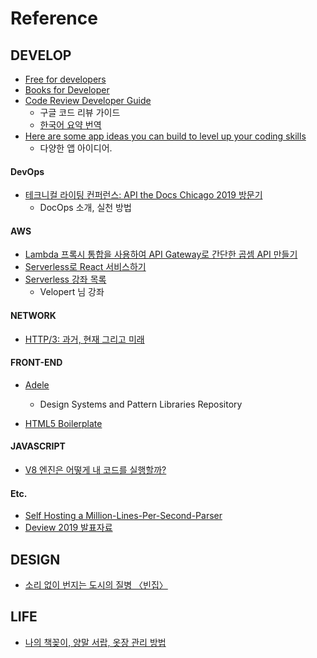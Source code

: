 # Reference



## DEVELOP

- [Free for developers](https://free-for.dev/#/)
- [Books for Developer](https://docs.google.com/spreadsheets/d/1sQQmSalRUcPXFz8uJodAcxrad_19oHAlvCSj35VVX3c/edit#gid=0)
- [Code Review Developer Guide](https://google.github.io/eng-practices/review/)
  - 구글 코드 리뷰 가이드
  - [한국어 요약 번역](https://soojin.ro/review/)
- [Here are some app ideas you can build to level up your coding skills](https://www.freecodecamp.org/news/here-are-some-app-ideas-you-can-build-to-level-up-your-coding-skills-39618291f672/)
  - 다양한 앱 아이디어.

#### DevOps

- [테크니컬 라이팅 컨퍼런스: API the Docs Chicago 2019 방문기](https://engineering.linecorp.com/ko/blog/api-the-docs-chicago-2019-recap/)
  - DocOps 소개, 실천 방법

#### AWS

- [Lambda 프록시 통합을 사용하여 API Gateway로 간단한 곱셈 API 만들기](https://yuda.dev/268)
- [Serverless로 React 서비스하기](https://lacti.github.io/2019/10/05/serverless-html-bundle/)
- [Serverless 강좌 목록](https://velopert.com/serverless-tutorial)
  - Velopert 님 강좌

#### NETWORK

- [HTTP/3: 과거, 현재 그리고 미래](https://blog.cloudflare.com/ko/http3-the-past-present-and-future-ko/)

#### FRONT-END

- [Adele](https://adele.uxpin.com/)
  - Design Systems and Pattern Libraries Repository

- [HTML5 Boilerplate](https://html5boilerplate.com/)

#### JAVASCRIPT

- [V8 엔진은 어떻게 내 코드를 실행할까?](https://evan-moon.github.io/2019/06/28/v8-analysis/?fbclid=IwAR0IfQaqRtk940j4VYQQsxhaySYGiPpH2ZAoboFKfG9A_FyfMRCupVuTMlM)

#### Etc.

- [Self Hosting a Million-Lines-Per-Second-Parser](https://bjou-lang.org/blog/7-10-2019-self-hosting-a-million-lines-per-second-parser/7-10-2019-self-hosting-a-million-lines-per-second-parser.html)
- [Deview 2019 발표자료](https://deview.kr/2019/schedule/291)

## DESIGN

- [소리 없이 번지는 도시의 질병 〈빈집〉](http://house.sisain.co.kr/)



## LIFE



- [나의 책꽂이, 양말 서랍, 옷장 관리 방법](https://johngrib.github.io/wiki/my-bookshelf/)